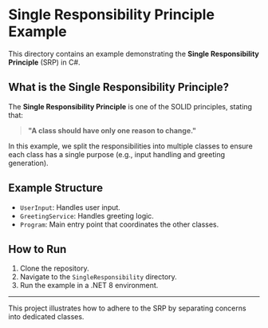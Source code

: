 ﻿# Single Responsibility Principle Example

This directory contains an example demonstrating the **Single Responsibility Principle** (SRP) in C#.

## What is the Single Responsibility Principle?

The **Single Responsibility Principle** is one of the SOLID principles, stating that:

> **"A class should have only one reason to change."**

In this example, we split the responsibilities into multiple classes to ensure each class has a single purpose (e.g., input handling and greeting generation).

## Example Structure

- `UserInput`: Handles user input.
- `GreetingService`: Handles greeting logic.
- `Program`: Main entry point that coordinates the other classes.

## How to Run

1. Clone the repository.
2. Navigate to the `SingleResponsibility` directory.
3. Run the example in a .NET 8 environment.

---

This project illustrates how to adhere to the SRP by separating concerns into dedicated classes.